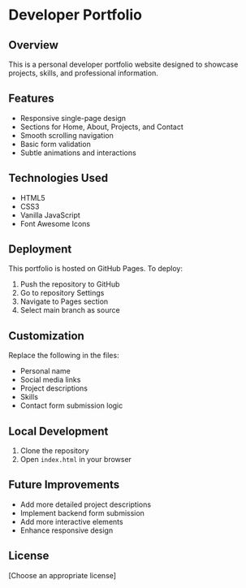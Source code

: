 # Developer Portfolio

## Overview
This is a personal developer portfolio website designed to showcase projects, skills, and professional information.

## Features
- Responsive single-page design
- Sections for Home, About, Projects, and Contact
- Smooth scrolling navigation
- Basic form validation
- Subtle animations and interactions

## Technologies Used
- HTML5
- CSS3
- Vanilla JavaScript
- Font Awesome Icons

## Deployment
This portfolio is hosted on GitHub Pages. To deploy:
1. Push the repository to GitHub
2. Go to repository Settings
3. Navigate to Pages section
4. Select main branch as source

## Customization
Replace the following in the files:
- Personal name
- Social media links
- Project descriptions
- Skills
- Contact form submission logic

## Local Development
1. Clone the repository
2. Open `index.html` in your browser

## Future Improvements
- Add more detailed project descriptions
- Implement backend form submission
- Add more interactive elements
- Enhance responsive design

## License
[Choose an appropriate license]
